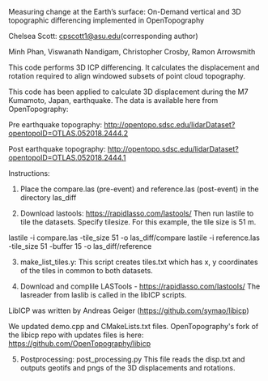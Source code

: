 Measuring change at the Earth’s surface: On-Demand vertical and 3D topographic differencing implemented in OpenTopography

Chelsea Scott: cpscott1@asu.edu(corresponding author)

Minh Phan, Viswanath Nandigam, Christopher Crosby, Ramon Arrowsmith

This code performs 3D ICP differencing. It calculates the displacement and rotation required to align windowed subsets of point cloud topography.

This code has been applied to calculate 3D displacement during the M7 Kumamoto, Japan, earthquake. The data is available here from OpenTopography:

Pre earthquake topography:
http://opentopo.sdsc.edu/lidarDataset?opentopoID=OTLAS.052018.2444.2

Post earthquake topography:
http://opentopo.sdsc.edu/lidarDataset?opentopoID=OTLAS.052018.2444.1



Instructions:

1) Place the compare.las (pre-event) and reference.las (post-event) in the directory las_diff

2) Download lastools: https://rapidlasso.com/lastools/
Then run lastile to tile the datasets. Specify tilesize. For this example, the tile size is 51 m.

lastile -i compare.las -tile_size 51 -o las_diff/compare
lastile -i reference.las -tile_size 51 -buffer 15 -o las_diff/reference


3) make_list_tiles.y: This script creates tiles.txt which has x, y coordinates of the tiles in common to both datasets.


4) Download and complile  LASTools - https://rapidlasso.com/lastools/
The lasreader from laslib is called in the libICP scripts.

LibICP was written by Andreas Geiger (https://github.com/symao/libicp)

We updated demo.cpp and CMakeLists.txt files. OpenTopography's fork of the libicp repo with updates files is here: https://github.com/OpenTopography/libicp

5) Postprocessing: post_processing.py
This file reads the disp.txt and outputs geotifs and pngs of the 3D displacements and rotations.
 
